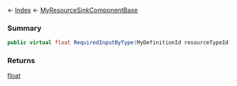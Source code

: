 ← [Index](Api-Index) ← [MyResourceSinkComponentBase](VRage.Game.Components.MyResourceSinkComponentBase)

### Summary

```csharp
public virtual float RequiredInputByType(MyDefinitionId resourceTypeId)
```

### Returns

[float](System.Single)

